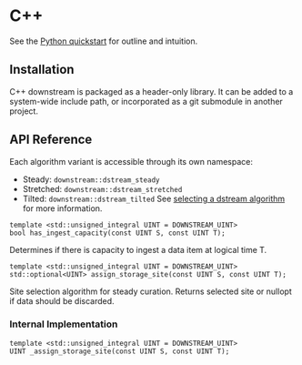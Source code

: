 # C++

See the [Python quickstart](quickstart.md) for outline and intuition.

## Installation

C++ downstream is packaged as a header-only library. It can be added to a system-wide include path, or incorporated as a git submodule in another project.

## API Reference

Each algorithm variant is accessible through its own namespace:
- Steady: `downstream::dstream_steady`
- Stretched: `downstream::dstream_stretched`
- Tilted: `downstream::dstream_tilted`
See [selecting a dstream algorithm](algorithm.md) for more information.

```
template <std::unsigned_integral UINT = DOWNSTREAM_UINT>
bool has_ingest_capacity(const UINT S, const UINT T);
```
Determines if there is capacity to ingest a data item at logical time T.

```
template <std::unsigned_integral UINT = DOWNSTREAM_UINT>
std::optional<UINT> assign_storage_site(const UINT S, const UINT T);
```
Site selection algorithm for steady curation. Returns selected site or nullopt if data should be discarded.

### Internal Implementation
```
template <std::unsigned_integral UINT = DOWNSTREAM_UINT>
UINT _assign_storage_site(const UINT S, const UINT T);
```
